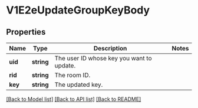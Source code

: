 # V1E2eUpdateGroupKeyBody

## Properties
Name | Type | Description | Notes
------------ | ------------- | ------------- | -------------
**uid** | **string** | The user ID whose key you want to update. | 
**rid** | **string** | The room ID. | 
**key** | **string** | The updated key. | 

[[Back to Model list]](../../README.md#documentation-for-models) [[Back to API list]](../../README.md#documentation-for-api-endpoints) [[Back to README]](../../README.md)

